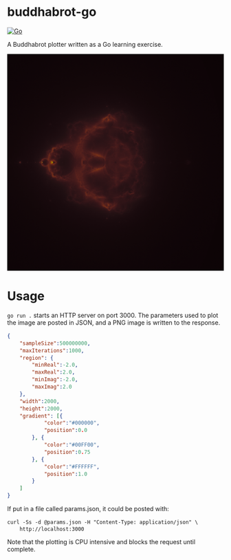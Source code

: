 # buddhabrot-go

[![Go](https://github.com/ebeeton/buddhabrot-go/actions/workflows/go.yml/badge.svg)](https://github.com/ebeeton/buddhabrot-go/actions/workflows/go.yml)

A Buddhabrot plotter written as a Go learning exercise.

![Buddhabrot image](/assets/images/sample.png)

# Usage

`go run .` starts an HTTP server on port 3000. The parameters used to plot the
image are posted in JSON, and a PNG image is written to the response.

```json
{
    "sampleSize":500000000,
    "maxIterations":1000,
    "region": {
        "minReal":-2.0,
        "maxReal":2.0,
        "minImag":-2.0,
        "maxImag":2.0
    },
    "width":2000,
    "height":2000,
    "gradient": [{
            "color":"#000000",
            "position":0.0
        }, {
            "color":"#00FF00",
            "position":0.75
        }, {
            "color":"#FFFFFF",
            "position":1.0
        }
    ]
}
```

If put in a file called params.json, it could be posted with:

```shell
curl -Ss -d @params.json -H "Content-Type: application/json" \
    http://localhost:3000
```

Note that the plotting is CPU intensive and blocks the request until complete.
